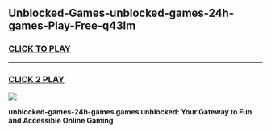 
## Unblocked-Games-unblocked-games-24h-games-Play-Free-q43lm
<h3>
<a href="https://premium76.site?title=unblocked-games-24h-games&ref=19M">CLICK TO PLAY</a></h3>
<hr>

<h3>
<a href="https://premium76.site?title=unblocked-games-24h-games&ref=19M">CLICK 2 PLAY</a>
  
</h3>

<a href="https://premium76.site?title=unblocked-games-24h-games&ref=19M"><img src="https://clearcache.store/games.png"></a>


**unblocked-games-24h-games games unblocked: Your Gateway to Fun and Accessible Online Gaming**
